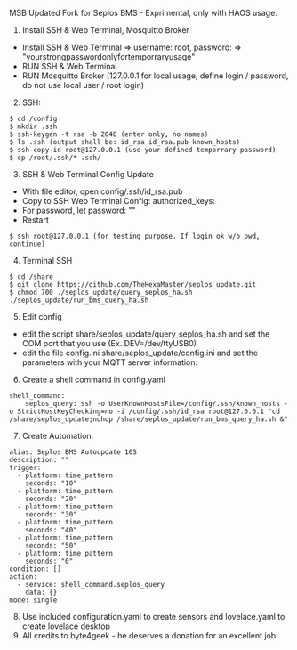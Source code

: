 MSB Updated Fork for Seplos BMS - Exprimental, only with HAOS usage.

1. Install SSH & Web Terminal, Mosquitto Broker

- Install SSH & Web Terminal => username: root, password: => "yourstrongpasswordonlyfortemporraryusage"
- RUN SSH & Web Terminal
- RUN Mosquitto Broker (127.0.0.1 for local usage, define login / password, do not use local user / root login)

2. SSH:
```
$ cd /config
$ mkdir .ssh
$ ssh-keygen -t rsa -b 2048 (enter only, no names)
$ ls .ssh (output shall be: id_rsa id_rsa.pub known_hosts)
$ ssh-copy-id root@127.0.0.1 (use your defined temporrary password)
$ cp /root/.ssh/* .ssh/
```
3. SSH & Web Terminal Config Update

- With file editor, open config/.ssh/id_rsa.pub
- Copy to SSH Web Terminal Config: authorized_keys:
- For password, let password: ""
- Restart
```
$ ssh root@127.0.0.1 (for testing purpose. If login ok w/o pwd, continue)
```
4. Terminal SSH
```
$ cd /share
$ git clone https://github.com/TheHexaMaster/seplos_update.git
$ chmod 700 ./seplos_update/query_seplos_ha.sh ./seplos_update/run_bms_query_ha.sh
```
5. Edit config

- edit the script share/seplos_update/query_seplos_ha.sh and set the COM port that you use (Ex. DEV=/dev/ttyUSB0)
- edit the file config.ini share/seplos_update/config.ini and set the parameters with your MQTT server information:

6. Create a shell command in config.yaml
```
shell_command:
    seplos_query: ssh -o UserKnownHostsFile=/config/.ssh/known_hosts -o StrictHostKeyChecking=no -i /config/.ssh/id_rsa root@127.0.0.1 "cd /share/seplos_update;nohup /share/seplos_update/run_bms_query_ha.sh &"
```
7. Create Automation:
```
alias: Seplos BMS Autoupdate 10S
description: ""
trigger:
  - platform: time_pattern
    seconds: "10"
  - platform: time_pattern
    seconds: "20"
  - platform: time_pattern
    seconds: "30"
  - platform: time_pattern
    seconds: "40"
  - platform: time_pattern
    seconds: "50"
  - platform: time_pattern
    seconds: "0"
condition: []
action:
  - service: shell_command.seplos_query
    data: {}
mode: single
```
8. Use included configuration.yaml to create sensors and lovelace.yaml to create lovelace desktop
9. All credits to byte4geek - he deserves a donation for an excellent job! 
